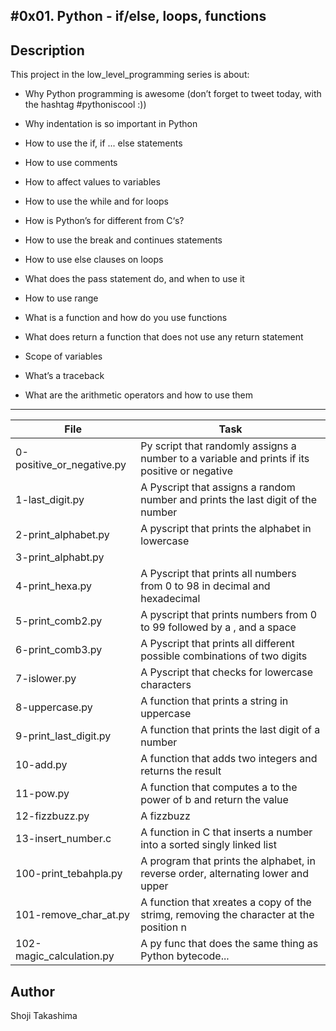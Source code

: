 #0x01. Python - if/else, loops, functions
---
## Description

This project in the low_level_programming series is about:

* Why Python programming is awesome (don’t forget to tweet today, with the hashtag #pythoniscool :))

* Why indentation is so important in Python

* How to use the if, if ... else statements

* How to use comments

* How to affect values to variables

* How to use the while and for loops

* How is Python’s for different from C‘s?

* How to use the break and continues statements

* How to use else clauses on loops

* What does the pass statement do, and when to use it

* How to use range

* What is a function and how do you use functions

* What does return a function that does not use any return statement

* Scope of variables

* What’s a traceback

* What are the arithmetic operators and how to use them

---
File|Task
---|---
0-positive_or_negative.py | Py script that randomly assigns a number to a variable and prints if its positive or negative
1-last_digit.py | A Pyscript that assigns a random number and prints the last digit of the number
2-print_alphabet.py | A pyscript that prints the alphabet in lowercase
3-print_alphabt.py | 
4-print_hexa.py | A Pyscript that prints all numbers from 0 to 98 in decimal and hexadecimal
5-print_comb2.py | A pyscript that prints numbers from 0 to 99 followed by a , and a space
6-print_comb3.py | A Pyscript that prints all different possible combinations of two digits
7-islower.py | A Pyscript that checks for lowercase characters
8-uppercase.py | A function that prints a string in uppercase
9-print_last_digit.py | A function that prints the last digit of a number
10-add.py | A function that adds two integers and returns the result
11-pow.py | A function that computes a to the power of b and return the value
12-fizzbuzz.py | A fizzbuzz
13-insert_number.c | A function in C that inserts a number into a sorted singly linked list
100-print_tebahpla.py | A program that prints the alphabet, in reverse order, alternating lower and upper
101-remove_char_at.py | A function that xreates a copy of the strimg, removing the character at the position n
102-magic_calculation.py | A py func that does the same thing as Python bytecode...

## Author
 Shoji Takashima
